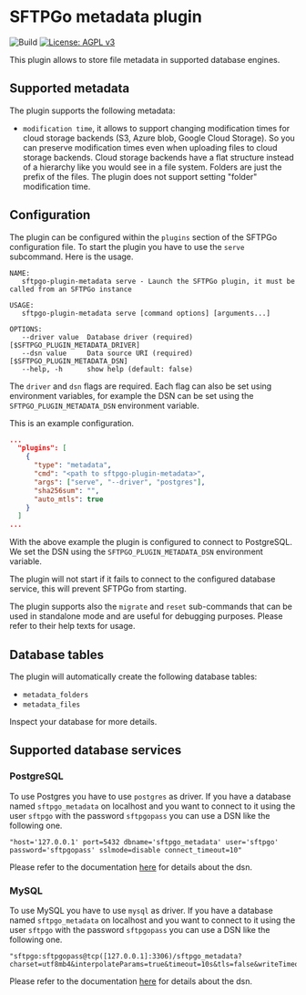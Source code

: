 # SFTPGo metadata plugin

![Build](https://github.com/sftpgo/sftpgo-plugin-metadata/workflows/Build/badge.svg?branch=main&event=push)
[![License: AGPL v3](https://img.shields.io/badge/License-AGPLv3-blue.svg)](https://www.gnu.org/licenses/agpl-3.0)

This plugin allows to store file metadata in supported database engines.

## Supported metadata

The plugin supports the following metadata:

- `modification time`, it allows to support changing modification times for cloud storage backends (S3, Azure blob, Google Cloud Storage). So you can preserve modification times even when uploading files to cloud storage backends. Cloud storage backends have a flat structure instead of a hierarchy like you would see in a file system. Folders are just the prefix of the files. The plugin does not support setting "folder" modification time.

## Configuration

The plugin can be configured within the `plugins` section of the SFTPGo configuration file. To start the plugin you have to use the `serve` subcommand. Here is the usage.

```shell
NAME:
   sftpgo-plugin-metadata serve - Launch the SFTPGo plugin, it must be called from an SFTPGo instance

USAGE:
   sftpgo-plugin-metadata serve [command options] [arguments...]

OPTIONS:
   --driver value  Database driver (required) [$SFTPGO_PLUGIN_METADATA_DRIVER]
   --dsn value     Data source URI (required) [$SFTPGO_PLUGIN_METADATA_DSN]
   --help, -h      show help (default: false)
```

The `driver` and `dsn` flags are required. Each flag can also be set using environment variables, for example the DSN can be set using the `SFTPGO_PLUGIN_METADATA_DSN` environment variable.

This is an example configuration.

```json
...
  "plugins": [
    {
      "type": "metadata",
      "cmd": "<path to sftpgo-plugin-metadata>",
      "args": ["serve", "--driver", "postgres"],
      "sha256sum": "",
      "auto_mtls": true
    }
  ]
...
```

With the above example the plugin is configured to connect to PostgreSQL. We set the DSN using the `SFTPGO_PLUGIN_METADATA_DSN` environment variable.

The plugin will not start if it fails to connect to the configured database service, this will prevent SFTPGo from starting.

The plugin supports also the `migrate` and `reset` sub-commands that can be used in standalone mode and are useful for debugging purposes. Please refer to their help texts for usage.

## Database tables

The plugin will automatically create the following database tables:

- `metadata_folders`
- `metadata_files`

Inspect your database for more details.

## Supported database services

### PostgreSQL

To use Postgres you have to use `postgres` as driver. If you have a database named `sftpgo_metadata` on localhost and you want to connect to it using the user `sftpgo` with the password `sftpgopass` you can use a DSN like the following one.

```shell
"host='127.0.0.1' port=5432 dbname='sftpgo_metadata' user='sftpgo' password='sftpgopass' sslmode=disable connect_timeout=10"
```

Please refer to the documentation [here](https://github.com/go-gorm/postgres) for details about the dsn.

### MySQL

To use MySQL you have to use `mysql` as driver. If you have a database named `sftpgo_metadata` on localhost and you want to connect to it using the user `sftpgo` with the password `sftpgopass` you can use a DSN like the following one.

```shell
"sftpgo:sftpgopass@tcp([127.0.0.1]:3306)/sftpgo_metadata?charset=utf8mb4&interpolateParams=true&timeout=10s&tls=false&writeTimeout=10s&readTimeout=10s&parseTime=true"
```

Please refer to the documentation [here](https://github.com/go-gorm/mysql) for details about the dsn.
